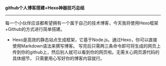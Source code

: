 **github个人博客搭建+Hexo神器技巧总结**
***
每一个小伙伴应该都希望拥有一个属于自己的技术博客，今天我将使用Hexo框架+Github的方式进行简单搭建。
- Hexo是高效的静态站点生成框架，它基于Node.js。通过Hexo，你可以直接使用Markdown语法来撰写博客。
  写完后只需两三条命令即可将生成的网页上传到你的github上，然后别人就可以看到你的网页啦。无需关心网页源代码的具体细节，
  只需要用心写好你的博客内容就行。
